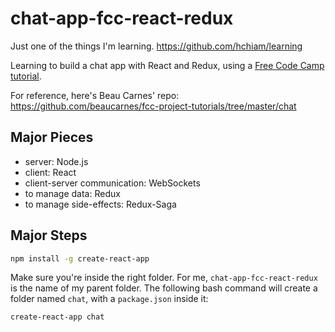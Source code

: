 # chat-app-fcc-react-redux

Just one of the things I'm learning. https://github.com/hchiam/learning

Learning to build a chat app with React and Redux, using a [Free Code Camp tutorial](https://www.youtube.com/watch?v=x_fHXt9V3zQ).

For reference, here's Beau Carnes' repo: https://github.com/beaucarnes/fcc-project-tutorials/tree/master/chat

## Major Pieces

* server: Node.js
* client: React
* client-server communication: WebSockets
* to manage data: Redux
* to manage side-effects: Redux-Saga

## Major Steps

```bash
npm install -g create-react-app
```

Make sure you're inside the right folder. For me, `chat-app-fcc-react-redux` is the name of my parent folder. The following bash command will create a folder named `chat`, with a `package.json` inside it:

```bash
create-react-app chat
```
